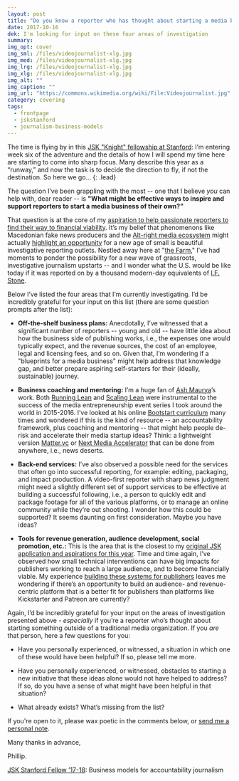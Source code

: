 ```yaml
---
layout: post
title: "Do you know a reporter who has thought about starting a media business? Please share."
date: 2017-10-16
dek: I'm looking for input on these four areas of investigation
summary: 
img_opt: cover
img_sml: /files/videojournalist-xlg.jpg
img_med: /files/videojournalist-xlg.jpg
img_lrg: /files/videojournalist-xlg.jpg
img_xlg: /files/videojournalist-xlg.jpg
img_alt: ""
img_caption: ""
img_url: "https://commons.wikimedia.org/wiki/File:Videojournalist.jpg"
category: covering
tags: 
  - frontpage
  - jskstanford
  - journalism-business-models
---
```


The time is flying by in this [JSK "Knight" fellowship at Stanford](http://jsk.stanford.edu/): I’m entering week six of the adventure and the details of how I will spend my time here are starting to come into sharp focus. Many describe this year as a “runway,” and now the task is to decide the direction to fly, if not the destination. So here we go…
{: .lead}

The question I’ve been grappling with the most -- one that I believe *you* can help with, dear reader -- is **"What might be effective ways to inspire and support reporters to start a media business of their own?"**

That question is at the core of my [aspiration to help passionate reporters to find their way to financial viability](http://phillipadsmith.com/2016/12/making-accountability-reporting-journalism-financially-viable.html). It’s my belief that phenomenons like Macedonian fake news producers and the [Alt-right media ecosystem](https://www.cjr.org/analysis/breitbart-media-trump-harvard-study.php) might actually [highlight an opportunity](https://medium.com/@phillipadsmith/look-into-the-fuss-about-fake-news-and-youll-see-a-view-into-journalism-s-future-bdd75dd9cc52) for a new age of small is beautiful investigative reporting outlets. Nestled away here at "[the Farm](https://en.wikipedia.org/wiki/Stanford_University)," I’ve had moments to ponder the possibility for a new wave of grassroots, investigative journalism upstarts -- and I wonder what the U.S. would be like today if it was reported on by a thousand modern-day equivalents of [I.F. Stone](https://en.wikipedia.org/wiki/I._F._Stone).

Below I’ve listed the four areas that I’m currently investigating. I’d be incredibly grateful for your input on this list (there are some question prompts after the list):

* **Off-the-shelf business plans:** Anecdotally, I’ve witnessed that a significant number of reporters -- young and old -- have little idea about how the business side of publishing works, i.e., the expenses one would typically expect, and the revenue sources, the cost of an employee, legal and licensing fees, and so on. Given that, I’m wondering if a "blueprints for a media business" might help address that knowledge gap, and better prepare aspiring self-starters for their (ideally, sustainable) journey.

* **Business coaching and mentoring:** I’m a huge fan of [Ash Maurya](http://ashmaurya.com/)’s work. Both [Running Lean](https://www.amazon.com/Running-Lean-Iterate-Works-OReilly/dp/1449305172) and [Scaling Lean](https://www.amazon.com/Scaling-Lean-Mastering-Metrics-Startup/dp/1101980524) were instrumental to the success of the media entrepreneurship event series I took around the world in 2015-2016. I’ve looked at his online [Bootstart curriculum](http://bootstart.com/bootstart/) many times and wondered if this is the kind of resource -- an accountability framework, plus coaching and mentoring -- that might help people de-risk and accelerate their media startup ideas? Think: a lightweight version [Matter.vc](https://matter.vc/) or [Next Media Accelerator](http://www.nma.vc/) that can be done from anywhere, i.e., news deserts.

* **Back-end services:** I’ve also observed a possible need for the services that often go into successful reporting, for example: editing, packaging, and impact production. A video-first reporter with sharp news judgment might need a slightly different set of support services to be effective at building a successful following, i.e., a person to quickly edit and package footage for all of the various platforms, or to manage an online community while they’re out shooting. I wonder how this could be supported? It seems daunting on first consideration. Maybe you have ideas?

* **Tools for revenue generation, audience development, social promotion, etc.:** This is the area that is the closest to my [original JSK application and aspirations for this year](http://phillipadsmith.com/2016/12/making-accountability-reporting-journalism-financially-viable.html). Time and time again, I’ve observed how small technical interventions can have big impacts for publishers working to reach a large audience, and to become financially viable. My experience [building these systems for publishers](http://phillipadsmith.com/2015/03/uncovering-a-path-toward-sustainable-journalism-in-canada.html) leaves me wondering if there’s an opportunity to build an audience- and revenue-centric platform that is a better fit for publishers than platforms like Kickstarter and Patreon are currently?

Again, I’d be incredibly grateful for your input on the areas of investigation presented above - *especially* if you’re a reporter who’s thought about starting something outside of a traditional media organization. If you *are* that person, here a few questions for you:

* Have you personally experienced, or witnessed, a situation in which one of these would have been helpful? If so, please tell me more.

* Have you personally experienced, or witnessed, obstacles to starting a new initiative that these ideas alone would not have helped to address? If so, do you have a sense of what might have been helpful in that situation?

* What already exists? What’s missing from the list?

If you're open to it, please wax poetic in the comments below, or [send me a personal note](http://phillipadsmith.com/about/#contact).

Many thanks in advance,

Phillip.

[JSK Stanford Fellow ’17-18](http://jsk.stanford.edu/news-notes/2017/jsk-journalism-fellows-named-for-2017-18/): Business models for accountability journalism
